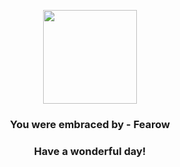 <p align="center">
    <img src="https://raw.githubusercontent.com/PokeAPI/sprites/master/sprites/pokemon/22.png" width="150" height="150">
</p>
<h3 align="center">You were embraced by - <b>Fearow</b></h3>
<h3 align="center">Have a wonderful day!</h3>
